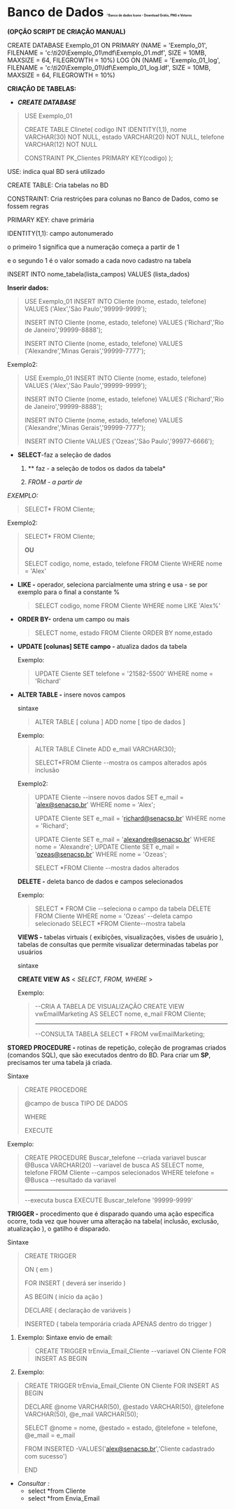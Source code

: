 # **Banco de Dados**   <img src="https://img.icons8.com/ios/452/database.png" alt="Banco de dados Ícone - Download Grátis, PNG e Vetores" style="zoom:25%;" />

**(OPÇÃO SCRIPT DE CRIAÇÃO MANUAL)**

CREATE DATABASE Exemplo_01
 ON PRIMARY
 (NAME = 'Exemplo_01', FILENAME = 'c:\ti20\Exemplo_01\mdf\Exemplo_01.mdf',
 SIZE = 10MB, MAXSIZE = 64, FILEGROWTH = 10%)
 LOG ON
 (NAME = 'Exemplo_01_log', FILENAME = 'c:\ti20\Exemplo_01\ldf\Exemplo_01_log.ldf',
 SIZE = 10MB, MAXSIZE = 64, FILEGROWTH = 10%)

**CRIAÇÃO DE TABELAS:**

- ***CREATE DATABASE***

> USE Exemplo_01
>
> CREATE TABLE Clinete(
> codigo INT IDENTITY(1,1),
> nome VARCHAR(30) NOT NULL,
> estado VARCHAR(20) NOT NULL,
> telefone VARCHAR(12) NOT NULL
>
> CONSTRAINT PK_Clientes
> PRIMARY KEY(codigo)
> );

USE: indica qual BD será utilizado

CREATE TABLE: Cria tabelas no BD

CONSTRAINT: Cria restrições para colunas no Banco de Dados, como se fossem regras

PRIMARY KEY: chave primária

IDENTITY(1,1): campo autonumerado

o primeiro 1 significa que a numeração começa a partir de 1

e o segundo 1 é o valor somado a cada novo cadastro na tabela

INSERT INTO nome_tabela(lista_campos) VALUES (lista_dados)

**Inserir dados:**

> USE Exemplo_01
> INSERT INTO Cliente (nome, estado, telefone)
> VALUES ('Alex','São Paulo','99999-9999');
>
> INSERT INTO Cliente (nome, estado, telefone)
> VALUES ('Richard','Rio de Janeiro','99999-8888');
>
> INSERT INTO Cliente (nome, estado, telefone)
> VALUES ('Alexandre','Minas Gerais','99999-7777');

Exemplo2:

> USE Exemplo_01
> INSERT INTO Cliente (nome, estado, telefone)
> VALUES ('Alex','São Paulo','99999-9999');
>
> INSERT INTO Cliente (nome, estado, telefone)
> VALUES ('Richard','Rio de Janeiro','99999-8888');
>
> INSERT INTO Cliente (nome, estado, telefone)
> VALUES ('Alexandre','Minas Gerais','99999-7777');
>
> INSERT INTO Cliente 
> VALUES ('Ozeas','São Paulo','99977-6666');

- **SELECT**-faz a seleção de dados
  1. ** faz - a seleção de todos os dados da tabela*

  2. *FROM - a  partir de* 

*EXEMPLO:* 

> SELECT* FROM Cliente;

Exemplo2:

> SELECT* FROM Cliente;
>
> **OU**
>
> SELECT codigo, nome, estado, telefone FROM Cliente
> WHERE nome = 'Alex'

- **LIKE -** operador, seleciona parcialmente uma string e usa - se por exemplo para o final a constante %

  >SELECT codigo, nome FROM Cliente
  >WHERE nome LIKE 'Alex%' 

- **ORDER BY-** ordena um campo ou mais

  > SELECT nome, estado FROM Cliente
  > ORDER BY nome,estado

- **UPDATE [colunas] SETE campo -** atualiza dados da tabela

  Exemplo:

  >UPDATE Cliente SET telefone = '21582-5500'
  >WHERE nome  = 'Richard'

- **ALTER TABLE -** insere novos campos 

  sintaxe

  > ALTER TABLE [ coluna ] ADD nome [ tipo de dados ]

  Exemplo:

  > ALTER TABLE Clinete
  > ADD e_mail VARCHAR(30);
  >
  > SELECT*FROM Cliente --mostra os campos alterados após inclusão

  Exemplo2:

  >UPDATE Cliente --insere novos dados
  >SET e_mail = 'alex@senacsp.br'
  >WHERE nome  = 'Alex';
  >
  >UPDATE Cliente 
  >SET e_mail = 'richard@senacsp.br'
  >WHERE nome  = 'Richard';
  >
  >UPDATE Cliente 
  >SET e_mail = 'alexandre@senacsp.br'
  >WHERE nome  = 'Alexandre';
  >UPDATE Cliente 
  >SET e_mail = 'ozeas@senacsp.br'
  >WHERE nome  = 'Ozeas';
  >
  >SELECT *FROM Cliente --mostra dados alterados

  **DELETE -** deleta banco de dados e campos selecionados
  
  Exemplo:
  
  > SELECT * FROM Clie --seleciona o campo da tabela 
  > DELETE FROM Cliente WHERE nome = 'Ozeas' --deleta campo selecionado
  > SELECT *FROM Cliente--mostra tabela
  
  **VIEWS -** tabelas virtuais ( exibições, visualizações, visões de usuário ), tabelas de consultas que permite visualizar determinadas tabelas por usuários
  
  sintaxe
  
  **CREATE VIEW** <nome da tabela> **AS** < *SELECT, FROM, WHERE* > 
  
  Exemplo:
  
  > --CRIA A TABELA DE VISUALIZAÇÃO
  > CREATE VIEW vwEmailMarketing
  > AS
  > SELECT nome, e_mail FROM Cliente;
  >
  > -------------------------------------------------------
  >
  > --CONSULTA TABELA
  > SELECT * FROM vwEmailMarketing;

**STORED PROCEDURE -** rotinas de repetição, coleção de programas criados (comandos SQL), que são executados dentro do BD. Para criar um **SP**, precisamos ter uma tabela já criada.

Sintaxe

> CREATE PROCEDORE
>
> @campo de busca TIPO DE DADOS 
>
> WHERE
>
> EXECUTE

Exemplo:

> CREATE PROCEDURE Buscar_telefone --criada variavel buscar
> @Busca VARCHAR(20) --variavel de busca
> AS
> SELECT nome, telefone FROM Cliente --campos selecionados
> WHERE telefone = @Busca --resultado da variavel
>
> ---------------------------------------------------------
> --executa busca
> EXECUTE Buscar_telefone '99999-9999'



**TRIGGER -** procedimento que é disparado quando uma ação especifica ocorre, toda vez que houver uma alteração na tabela( inclusão, exclusão, atualização ), o gatilho é disparado.

Sintaxe

> CREATE TRIGGER
>
> ON ( em )
>
> FOR INSERT ( deverá ser inserido )
>
> AS BEGIN ( início da ação )
>
> DECLARE ( declaração de variáveis )
>
> INSERTED ( tabela temporária criada APENAS dentro do trigger )

1. Exemplo: Sintaxe envio de email:

   >  CREATE TRIGGER trEnvia_Email_Cliente --variavel
   > ON Cliente
   > FOR INSERT
   > AS
   > BEGIN

2. Exemplo:

>CREATE TRIGGER trEnvia_Email_Cliente
>ON Cliente
>FOR INSERT
>AS
>BEGIN
>
>DECLARE 
>	@nome      VARCHAR(50),
>	@estado    VARCHAR(50),
>	@telefone  VARCHAR(50),
>	@e_mail    VARCHAR(50); 
>
>SELECT
>	@nome = nome,
>	@estado = estado,
>	@telefone = telefone,
>	@e_mail = e_mail
>
>FROM
>		INSERTED
>-VALUES('alex@senacsp.br','Cliente cadastrado com sucesso')
>
>END

- *Consultar :*
  -  select *from Cliente
  - select *from Envia_Email 



















